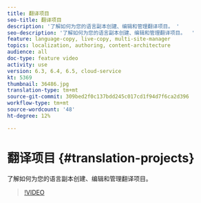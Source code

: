 ```yaml
---
title: 翻译项目
seo-title: 翻译项目
description: '了解如何为您的语言副本创建、编辑和管理翻译项目。 '
seo-description: '了解如何为您的语言副本创建、编辑和管理翻译项目。  '
feature: language-copy, live-copy, multi-site-manager
topics: localization, authoring, content-architecture
audience: all
doc-type: feature video
activity: use
version: 6.3, 6.4, 6.5, cloud-service
kt: 5369
thumbnail: 36486.jpg
translation-type: tm+mt
source-git-commit: 309bed2f0c137bdd245c017cd1f94d7f6ca2d396
workflow-type: tm+mt
source-wordcount: '48'
ht-degree: 12%

---
```



# 翻译项目 {#translation-projects}

了解如何为您的语言副本创建、编辑和管理翻译项目。

>[!VIDEO](https://video.tv.adobe.com/v/36486?quality=12&learn=on)
